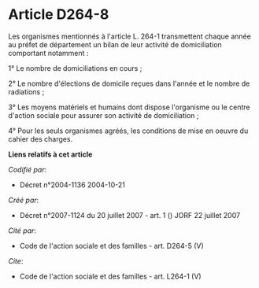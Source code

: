 # Article D264-8

Les organismes mentionnés à l'article L. 264-1 transmettent chaque année au préfet de département un bilan de leur activité
de domiciliation comportant notamment :

1° Le nombre de domiciliations en cours ;

2° Le nombre d'élections de domicile reçues dans l'année et le nombre de radiations ;

3° Les moyens matériels et humains dont dispose l'organisme ou le centre d'action sociale pour assurer son activité de
domiciliation ;

4° Pour les seuls organismes agréés, les conditions de mise en oeuvre du cahier des charges.

**Liens relatifs à cet article**

_Codifié par_:

  - Décret n°2004-1136 2004-10-21

_Créé par_:

  - Décret n°2007-1124 du 20 juillet 2007 - art. 1 () JORF 22 juillet 2007

_Cité par_:

  - Code de l'action sociale et des familles - art. D264-5 (V)

_Cite_:

  - Code de l'action sociale et des familles - art. L264-1 (V)
